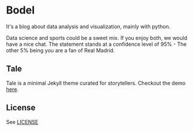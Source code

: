 # Bodel

It's a blog about data analysis and visualization, mainly with python.

Data science and sports could be a sweet mix. If you enjoy both, we would have a nice chat. The statement stands at a confidence level of 95% - The other 5% being you are a fan of Real Madrid.

## Tale
Tale is a minimal Jekyll theme curated for storytellers. Checkout the demo [here](https://chesterhow.github.io/tale/).

## License
See [LICENSE](https://github.com/chesterhow/tale/blob/master/LICENSE)
